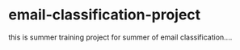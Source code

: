 # email-classification-project
this is summer training project for summer of email classification....
